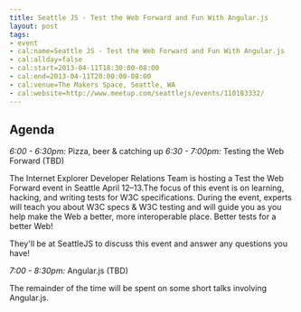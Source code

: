 ```yaml
---
title: Seattle JS - Test the Web Forward and Fun With Angular.js
layout: post
tags:
- event
- cal:name=Seattle JS - Test the Web Forward and Fun With Angular.js
- cal:allday=false
- cal:start=2013-04-11T18:30:00-08:00
- cal:end=2013-04-11T20:00:00-08:00
- cal:venue=The Makers Space, Seattle, WA
- cal:website=http://www.meetup.com/seattlejs/events/110183332/
---
```

Agenda
------

*6:00 - 6:30pm:* Pizza, beer & catching up
*6:30 - 7:00pm:* Testing the Web Forward (TBD)

The Internet Explorer Developer Relations Team is hosting a Test the Web Forward event in Seattle April 12–13.The focus of this event is on learning, hacking, and writing tests for W3C specifications. During the event, experts will teach you about W3C specs & W3C testing and will guide you as you help make the Web a better, more interoperable place. Better tests for a better Web!

They'll be at SeattleJS to discuss this event and answer any questions you have!

*7:00 - 8:30pm:* Angular.js (TBD)

The remainder of the time will be spent on some short talks involving Angular.js.
